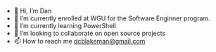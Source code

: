 - 👋 Hi, I’m Dan
- 👀 I’m currently enrolled at WGU for the Software Enginner program.
- 🌱 I’m currently learning PowerShell
- 💞️ I’m looking to collaborate on open source projects
- 📫 How to reach me dcblakeman@gmail.com

<!---
dcblakeman/dcblakeman is a ✨ special ✨ repository because its `README.md` (this file) appears on your GitHub profile.
You can click the Preview link to take a look at your changes.
--->
